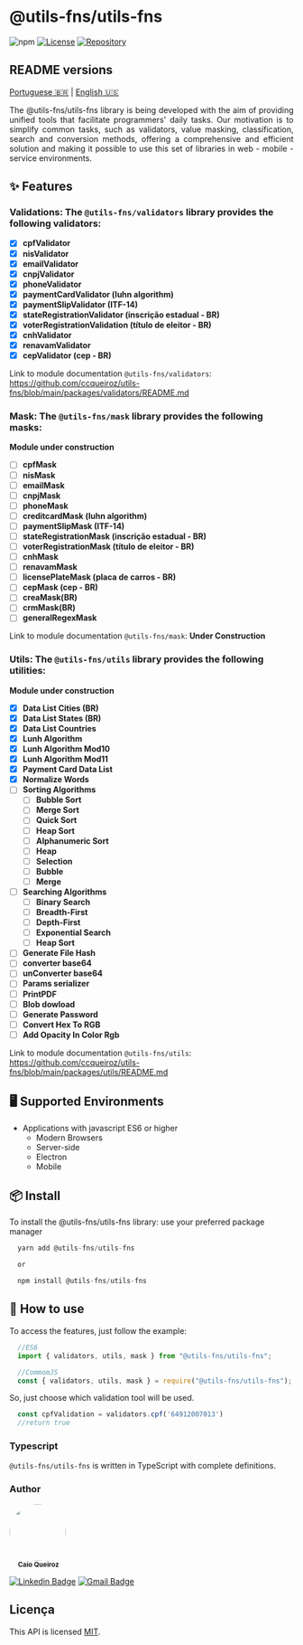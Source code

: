 # @utils-fns/utils-fns

![npm](https://img.shields.io/npm/v/@utils-fns/utils-fns)
[![License](https://img.shields.io/github/license/ccqueiroz/utils-fns)](LICENSE)
[![Repository](https://img.shields.io/badge/repository-GitHub-blue.svg)](https://github.com/ccqueiroz/utils-fn)
## README versions
[Portuguese 🇧🇷](./README-pt.md)  |  [English 🇺🇸](./README.md)

<p align="justify">
  The @utils-fns/utils-fns library is being developed with the aim of providing unified tools that facilitate programmers' daily tasks. Our motivation is to simplify common tasks, such as validators, value masking, classification, search and conversion methods, offering a comprehensive and efficient solution and making it possible to use this set of libraries in web - mobile - service environments.
</p>

## ✨ Features
### Validations: The ```@utils-fns/validators``` library provides the following validators:
- [x] **cpfValidator**
- [x] **nisValidator**
- [x] **emailValidator**
- [x] **cnpjValidator**
- [x] **phoneValidator**
- [x] **paymentCardValidator (luhn algorithm)**
- [x] **paymentSlipValidator (ITF-14)**
- [x] **stateRegistrationValidator (inscrição estadual - BR)**
- [x] **voterRegistrationValidation (título de eleitor - BR)**
- [x] **cnhValidator**
- [x] **renavamValidator**
- [x] **cepValidator (cep - BR)**

Link to module documentation ```@utils-fns/validators```: https://github.com/ccqueiroz/utils-fns/blob/main/packages/validators/README.md

### Mask: The ```@utils-fns/mask``` library provides the following masks:
**Module under construction**

- [ ] **cpfMask**
- [ ] **nisMask**
- [ ] **emailMask**
- [ ] **cnpjMask**
- [ ] **phoneMask**
- [ ] **creditcardMask (luhn algorithm)**
- [ ] **paymentSlipMask (ITF-14)**
- [ ] **stateRegistrationMask (inscrição estadual - BR)**
- [ ] **voterRegistrationMask (título de eleitor - BR)**
- [ ] **cnhMask**
- [ ] **renavamMask**
- [ ] **licensePlateMask (placa de carros - BR)**
- [ ] **cepMask (cep - BR)**
- [ ] **creaMask(BR)**
- [ ] **crmMask(BR)**
- [ ] **generalRegexMask**

Link to module documentation ```@utils-fns/mask```: **Under Construction**

### Utils: The ```@utils-fns/utils``` library provides the following utilities:
**Module under construction**

- [x] **Data List Cities (BR)**
- [x] **Data List States (BR)**
- [x] **Data List Countries**
- [x] **Lunh Algorithm**
- [x] **Lunh Algorithm Mod10**
- [x] **Lunh Algorithm Mod11**
- [x] **Payment Card Data List**
- [x] **Normalize Words**
- [ ] **Sorting Algorithms**
  - [ ] **Bubble Sort**
  - [ ] **Merge Sort**
  - [ ] **Quick Sort**
  - [ ] **Heap Sort**
  - [ ] **Alphanumeric Sort**
  - [ ] **Heap**
  - [ ] **Selection**
  - [ ] **Bubble**
  - [ ] **Merge**
- [ ] **Searching Algorithms**
  - [ ] **Binary Search**
  - [ ] **Breadth-First**
  - [ ] **Depth-First**
  - [ ] **Exponential Search**
  - [ ] **Heap Sort**
- [ ] **Generate File Hash**
- [ ] **converter base64**
- [ ] **unConverter base64**
- [ ] **Params serializer**
- [ ] **PrintPDF**
- [ ] **Blob dowload**
- [ ] **Generate Password**
- [ ] **Convert Hex To RGB**
- [ ] **Add Opacity In Color Rgb**

Link to module documentation ```@utils-fns/utils```: https://github.com/ccqueiroz/utils-fns/blob/main/packages/utils/README.md

## 🖥 Supported Environments
- Applications with javascript ES6 or higher
  - Modern Browsers
  - Server-side
  - Electron
  - Mobile

## 📦 Install
To install the @utils-fns/utils-fns library: use your preferred package manager

```javascript
  yarn add @utils-fns/utils-fns

  or

  npm install @utils-fns/utils-fns
```
## 🔨 How to use
To access the features, just follow the example:

```javascript
  //ES6
  import { validators, utils, mask } from "@utils-fns/utils-fns";
```
```javascript
  //CommomJS
  const { validators, utils, mask } = require("@utils-fns/utils-fns");
```
So, just choose which validation tool will be used.

```javascript
  const cpfValidation = validators.cpf('64912007013')
  //return true
```
### Typescript
```@utils-fns/utils-fns``` is written in TypeScript with complete definitions.
### Author

<div style="margin-top: 15px; margin-bottom: 5px;">
    <img style="border-radius: 50%;" src="https://github.com/ccqueiroz.png" width="100px;" alt=""/>
    <br />
    <sub style="margin-left: 15px">
        <b>Caio Queiroz</b>
    </sub>
</div>

[![Linkedin Badge](https://img.shields.io/badge/-Caio%20Queiroz-blue?style=flat-square&logo=Linkedin&logoColor=white&link=https://www.linkedin.com/in/caio-queiroz-83846399/)](https://www.linkedin.com/in/caio-queiroz-83846399/)
[![Gmail Badge](https://img.shields.io/badge/-caio.cezar.dequeiroz@gmail.com-c14438?style=flat-square&logo=Gmail&logoColor=white&link=mailto:caio.cezar.dequeiroz@gmail.com)](mailto:caio.cezar.dequeiroz@gmail.com)


## Licença

This API is licensed [MIT](./LICENSE).